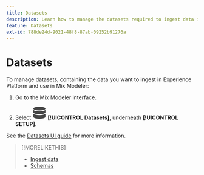 ```yaml
---
title: Datasets
description: Learn how to manage the datasets required to ingest data into Mix Modeler.
feature: Datasets
exl-id: 788de24d-9021-48f8-87ab-09252b91276a
---
```

# Datasets

To manage datasets, containing the data you want to ingest in Experience Platform and use in Mix Modeler:

1. Go to the Mix Modeler interface.

1. Select ![Data](/help/assets/icons/Data.svg) **[!UICONTROL Datasets]**, underneath **[!UICONTROL SETUP]**. 

See the [Datasets UI guide](https://experienceleague.adobe.com/docs/experience-platform/catalog/datasets/user-guide.html?lang=en) for more information.

>[!MORELIKETHIS]
>
>* [Ingest data](https://experienceleague.adobe.com/en/docs/experience-platform/ingestion/home)
>* [Schemas](schemas.md)
